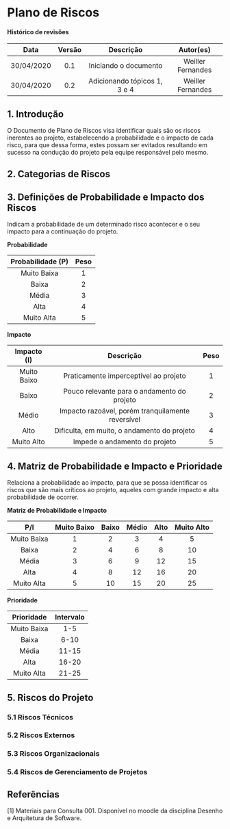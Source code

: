 # Plano de Riscos

#### Histórico de revisões
|   Data   |  Versão  |        Descrição       |          Autor(es)          |
|:--------:|:--------:|:----------------------:|:---------------------------:|
|30/04/2020|   0.1    |   Iniciando o documento    |    Weiller Fernandes  |
|30/04/2020|   0.2    |Adicionando tópicos 1, 3 e 4|    Weiller Fernandes  |

## 1. Introdução

O Documento de Plano de Riscos visa identificar quais são os riscos inerentes ao projeto, estabelecendo a probabilidade e o impacto de cada risco, para que dessa forma, estes possam ser evitados resultando em sucesso na condução do projeto pela equipe responsável pelo mesmo.

## 2. Categorias de Riscos

## 3. Definições de Probabilidade e Impacto dos Riscos

Indicam a probabilidade de um determinado risco acontecer e o seu impacto para a continuação do projeto.

**Probabilidade**

| Probabilidade (P) | Peso |
|:-----------------:|:----:|
|    Muito Baixa    |   1  |
|       Baixa       |   2  |
|       Média       |   3  |
|       Alta        |   4  |
|    Muito Alta     |   5  |

**Impacto**

| Impacto (I) | Descrição | Peso |
|:-----------:|:-----------------------------------------------:|:---:|
| Muito Baixo |      Praticamente imperceptível ao projeto      |  1  |
|    Baixo    |   Pouco relevante para o andamento do projeto   |  2  |
|    Médio    |Impacto razoável, porém tranquilamente reversível|  3  |
|    Alto     |   Dificulta, em muito, o andamento do projeto   |  4  |
| Muito Alto  |          Impede o andamento do projeto          |  5  |

## 4. Matriz de Probabilidade e Impacto e Prioridade

Relaciona a probabilidade ao impacto, para que se possa identificar os riscos que são mais críticos ao projeto, aqueles com grande impacto e alta probabilidade de ocorrer.

**Matriz de Probabilidade e Impacto**

|    P/I    |Muito Baixo|Baixo|Médio|Alto|Muito Alto|
|:---------:|:---------:|:---:|:---:|:--:|:--------:|
|Muito Baixa|    1      |  2  |  3  |  4 |     5    |
|   Baixa   |    2      |  4  |  6  |  8 |     10   |
|   Média   |    3      |  6  |  9  | 12 |     15   |
|   Alta    |    4      |  8  |  12 | 16 |     20   |
|Muito Alta |    5      |  10 |  15 | 20 |     25   |

**Prioridade**

|Prioridade |Intervalo|
|:---------:|:-------:|
|Muito Baixa|   1-5   |
|   Baixa   |   6-10  |
|   Média   |   11-15 |
|   Alta    |   16-20 |
|Muito Alta |   21-25 |

## 5. Riscos do Projeto

### 5.1 Riscos Técnicos

### 5.2 Riscos Externos

### 5.3 Riscos Organizacionais

### 5.4 Riscos de Gerenciamento de Projetos

## Referências

[1] Materiais para Consulta 001. Disponível no moodle da disciplina Desenho e Arquitetura de Software.<br>
